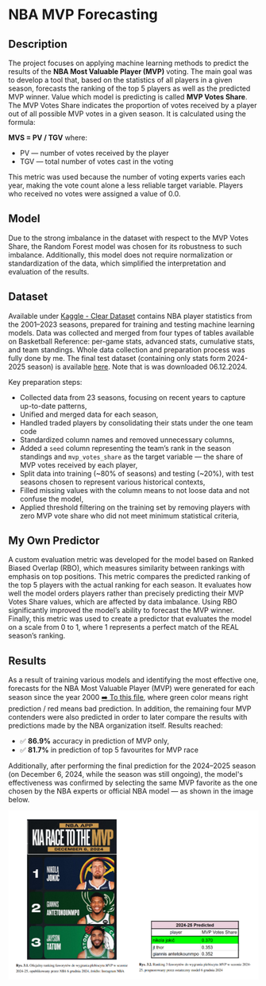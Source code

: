 # NBA MVP Forecasting
## Description
The project focuses on applying machine learning methods to predict the results of the **NBA Most Valuable Player (MVP)** voting. The main goal was to develop a tool that, based on the statistics of all players in a given season, forecasts the ranking of the top 5 players as well as the predicted MVP winner. Value which model is predicting is called **MVP Votes Share**. The MVP Votes Share indicates the proportion of votes received by a player out of all possible MVP votes in a given season. It is calculated using the formula:

**MVS = PV / TGV**
where:  
- PV — number of votes received by the player  
- TGV — total number of votes cast in the voting

This metric was used because the number of voting experts varies each year, making the vote count alone a less reliable target variable. Players who received no votes were assigned a value of 0.0.

## Model
Due to the strong imbalance in the dataset with respect to the MVP Votes Share, the Random Forest model was chosen for its robustness to such imbalance. Additionally, this model does not require normalization or standardization of the data, which simplified the interpretation and evaluation of the results.

## Dataset
Available under [Kaggle - Clear Dataset](https://www.kaggle.com/datasets/piotrlehmannml/clear-dataset/data) contains NBA player statistics from the 2001–2023 seasons, prepared for training and testing machine learning models. Data was collected and merged from four types of tables available on Basketball Reference: per-game stats, advanced stats, cumulative stats, and team standings. Whole data collection and preparation process was fully done by me. The final test dataset (containing only stats form 2024-2025 season) is available [here](https://www.kaggle.com/datasets/piotrlehmannml/final-nba-tester/data). Note that is was downloaded 06.12.2024.

Key preparation steps:
- Collected data from 23 seasons, focusing on recent years to capture up-to-date patterns,
- Unified and merged data for each season,
- Handled traded players by consolidating their stats under the one team code
- Standardized column names and removed unnecessary columns,
- Added a `seed` column representing the team’s rank in the season standings and `mvp_votes_share` as the target variable — the share of MVP votes received by each player,
- Split data into training (~80% of seasons) and testing (~20%), with test seasons chosen to represent various historical contexts,
- Filled missing values with the column means to not loose data and not confuse the model,
- Applied threshold filtering on the training set by removing players with zero MVP vote share who did not meet minimum statistical criteria,

## My Own Predictor
A custom evaluation metric was developed for the model based on Ranked Biased Overlap (RBO), which measures similarity between rankings with emphasis on top positions. This metric compares the predicted ranking of the top 5 players with the actual ranking for each season. It evaluates how well the model orders players rather than precisely predicting their MVP Votes Share values, which are affected by data imbalance. Using RBO significantly improved the model’s ability to forecast the MVP winner. Finally, this metric was used to create a predictor that evaluates the model on a scale from 0 to 1, where 1 represents a perfect match of the REAL season’s ranking.

## Results
As a result of training various models and identifying the most effective one, forecasts for the NBA Most Valuable Player (MVP) were generated for each season since the year 2000 [➡️ To this file](documents/best_model_prediction_results.pdf), where green color means right prediction / red means bad prediction. In addition, the remaining four MVP contenders were also predicted in order to later compare the results with predictions made by the NBA organization itself.
Results reached:
- ✅ **86.9%** accuracy in prediction of MVP only,
- ✅ **81.7%** in prediction of top 5 favourites for MVP race

Additionally, after performing the final prediction for the 2024–2025 season (on December 6, 2024, while the season was still ongoing), the model's effectiveness was confirmed by selecting the same MVP favorite as the one chosen by the NBA experts or official NBA model — as shown in the image below.

<img src="https://github.com/PiotrLehmann/NBA-MVP-Forecasting/blob/35dd01a23786031c138f18ab868d24f66bc6cab2/documents/final_prediction.png" width="1000">
